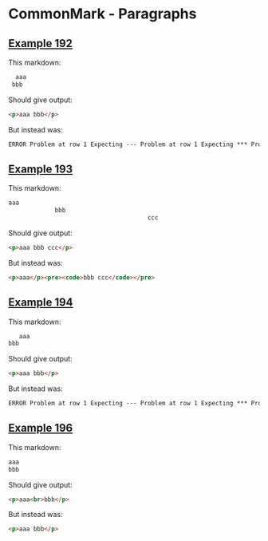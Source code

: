 # CommonMark - Paragraphs

## [Example 192](https://spec.commonmark.org/0.29/#example-192)

This markdown:

```markdown
  aaa
 bbb

```

Should give output:

```html
<p>aaa bbb</p>
```

But instead was:

```html
ERROR Problem at row 1 Expecting --- Problem at row 1 Expecting *** Problem at row 1 Expecting ___
```
## [Example 193](https://spec.commonmark.org/0.29/#example-193)

This markdown:

```markdown
aaa
             bbb
                                       ccc

```

Should give output:

```html
<p>aaa bbb ccc</p>
```

But instead was:

```html
<p>aaa</p><pre><code>bbb ccc</code></pre>
```
## [Example 194](https://spec.commonmark.org/0.29/#example-194)

This markdown:

```markdown
   aaa
bbb

```

Should give output:

```html
<p>aaa bbb</p>
```

But instead was:

```html
ERROR Problem at row 1 Expecting --- Problem at row 1 Expecting *** Problem at row 1 Expecting ___
```
## [Example 196](https://spec.commonmark.org/0.29/#example-196)

This markdown:

```markdown
aaa     
bbb     

```

Should give output:

```html
<p>aaa<br>bbb</p>
```

But instead was:

```html
<p>aaa bbb</p>
```
